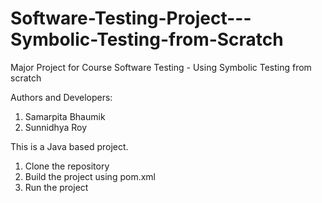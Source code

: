 # Software-Testing-Project---Symbolic-Testing-from-Scratch
Major Project for Course Software Testing - Using Symbolic Testing from scratch

Authors and Developers:
1. Samarpita Bhaumik
2. Sunnidhya Roy

This is a Java based project.
1. Clone the repository
2. Build the project using pom.xml
3. Run the project
